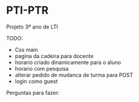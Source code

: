 # PTI-PTR
Projeto 3º ano de LTI

TODO:
- Css main
- pagina da cadeira para docente
- horario criado dinamicamente para o aluno
- horario com pesquisa
- alterar pedido de mudanca de turma para POST
- login como guest

Perguntas para fazer:
